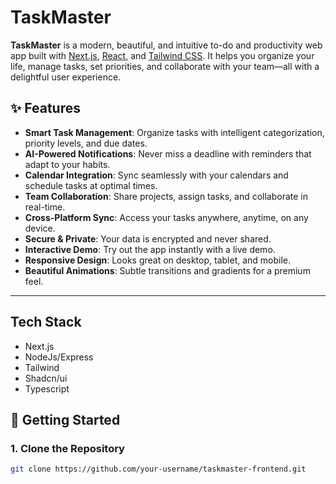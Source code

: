 # TaskMaster

**TaskMaster** is a modern, beautiful, and intuitive to-do and productivity web app built with [Next.js](https://nextjs.org/), [React](https://react.dev/), and [Tailwind CSS](https://tailwindcss.com/). It helps you organize your life, manage tasks, set priorities, and collaborate with your team—all with a delightful user experience.



## ✨ Features

- **Smart Task Management**: Organize tasks with intelligent categorization, priority levels, and due dates.
- **AI-Powered Notifications**: Never miss a deadline with reminders that adapt to your habits.
- **Calendar Integration**: Sync seamlessly with your calendars and schedule tasks at optimal times.
- **Team Collaboration**: Share projects, assign tasks, and collaborate in real-time.
- **Cross-Platform Sync**: Access your tasks anywhere, anytime, on any device.
- **Secure & Private**: Your data is encrypted and never shared.
- **Interactive Demo**: Try out the app instantly with a live demo.
- **Responsive Design**: Looks great on desktop, tablet, and mobile.
- **Beautiful Animations**: Subtle transitions and gradients for a premium feel.

---
## Tech Stack
- Next.js
- NodeJs/Express
- Tailwind
- Shadcn/ui
- Typescript

## 🚀 Getting Started

### 1. Clone the Repository

```bash
git clone https://github.com/your-username/taskmaster-frontend.git
